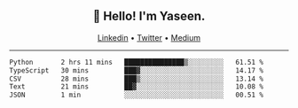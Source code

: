 <h2 align="center">👋 Hello! I'm Yaseen.</h2>
<p align="center">
  <a href="https://www.linkedin.com/in/yaseenkc/">Linkedin</a> •
  <a href="https://twitter.com/yaseeenkc">Twitter</a> •
  <a href="https://medium.com/@yaseen-kc">Medium</a>
</p>


<!--- 🔭 I’m currently working at []() as an  -->
<!--- - 💬 Ask me about **Javascript, React and Git** -->
<!--- - 📫 How to reach me: [@kc.yaseen](https://instagram.com/kc.yaseen) on Instagram -->
<!--- - ⚡ Fun fact: Big Fan of the :zap: emoji -->

-------

<!--START_SECTION:waka-->

```txt
Python       2 hrs 11 mins   ███████████████▒░░░░░░░░░   61.51 %
TypeScript   30 mins         ███▓░░░░░░░░░░░░░░░░░░░░░   14.17 %
CSV          28 mins         ███▒░░░░░░░░░░░░░░░░░░░░░   13.14 %
Text         21 mins         ██▓░░░░░░░░░░░░░░░░░░░░░░   10.08 %
JSON         1 min           ░░░░░░░░░░░░░░░░░░░░░░░░░   00.51 %
```

<!--END_SECTION:waka-->
